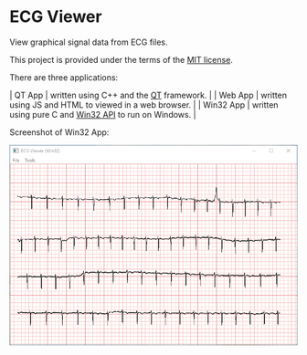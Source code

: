 # ECG Viewer

View graphical signal data from ECG files.

This project is provided under the terms of the [MIT license](http://choosealicense.com/licenses/mit/).

There are three applications:

| QT App     | written using C++ and the [QT](https://www.qt.io/) framework. |
| Web App    | written using JS and HTML to viewed in a web browser.         |
| Win32 App  | written using pure C and [Win32 API](https://en.wikipedia.org/wiki/Windows_API) to run on Windows. |

Screenshot of Win32 App:

![Screenshot image](win32app/ECGViewerScreenshot.png?raw=true "Title")
